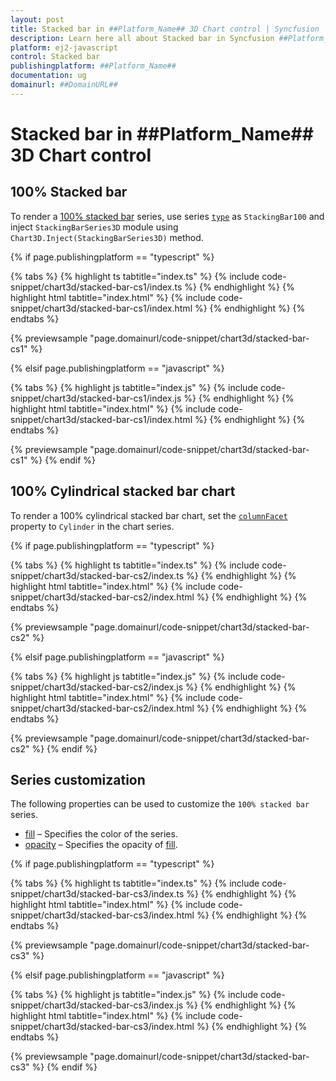 ```yaml
---
layout: post
title: Stacked bar in ##Platform_Name## 3D Chart control | Syncfusion
description: Learn here all about Stacked bar in Syncfusion ##Platform_Name## 3D Chart control of Syncfusion Essential JS 2 and more.
platform: ej2-javascript
control: Stacked bar 
publishingplatform: ##Platform_Name##
documentation: ug
domainurl: ##DomainURL##
---
```

# Stacked bar in ##Platform_Name## 3D Chart control

## 100% Stacked bar

To render a [100% stacked bar](https://www.syncfusion.com/javascript-ui-controls/js-charts/chart-types/100-stacked-bar-chart) series, use series [`type`](../../api/chart/seriesModel/#type-string) as `StackingBar100` and inject `StackingBarSeries3D` module using `Chart3D.Inject(StackingBarSeries3D)` method.

{% if page.publishingplatform == "typescript" %}

{% tabs %}
{% highlight ts tabtitle="index.ts" %}
{% include code-snippet/chart3d/stacked-bar-cs1/index.ts %}
{% endhighlight %}
{% highlight html tabtitle="index.html" %}
{% include code-snippet/chart3d/stacked-bar-cs1/index.html %}
{% endhighlight %}
{% endtabs %}
        
{% previewsample "page.domainurl/code-snippet/chart3d/stacked-bar-cs1" %}

{% elsif page.publishingplatform == "javascript" %}

{% tabs %}
{% highlight js tabtitle="index.js" %}
{% include code-snippet/chart3d/stacked-bar-cs1/index.js %}
{% endhighlight %}
{% highlight html tabtitle="index.html" %}
{% include code-snippet/chart3d/stacked-bar-cs1/index.html %}
{% endhighlight %}
{% endtabs %}

{% previewsample "page.domainurl/code-snippet/chart3d/stacked-bar-cs1" %}
{% endif %}

## 100% Cylindrical stacked bar chart

To render a 100% cylindrical stacked bar chart, set the [`columnFacet`](../../api/chart/series/#columnfacet) property to `Cylinder` in the chart series.

{% if page.publishingplatform == "typescript" %}

{% tabs %}
{% highlight ts tabtitle="index.ts" %}
{% include code-snippet/chart3d/stacked-bar-cs2/index.ts %}
{% endhighlight %}
{% highlight html tabtitle="index.html" %}
{% include code-snippet/chart3d/stacked-bar-cs2/index.html %}
{% endhighlight %}
{% endtabs %}
        
{% previewsample "page.domainurl/code-snippet/chart3d/stacked-bar-cs2" %}

{% elsif page.publishingplatform == "javascript" %}

{% tabs %}
{% highlight js tabtitle="index.js" %}
{% include code-snippet/chart3d/stacked-bar-cs2/index.js %}
{% endhighlight %}
{% highlight html tabtitle="index.html" %}
{% include code-snippet/chart3d/stacked-bar-cs2/index.html %}
{% endhighlight %}
{% endtabs %}

{% previewsample "page.domainurl/code-snippet/chart3d/stacked-bar-cs2" %}
{% endif %}

## Series customization

The following properties can be used to customize the `100% stacked bar` series.

* [fill](../../api/chart/seriesModel/#fill) – Specifies the color of the series.
* [opacity](../../api/chart/seriesModel/#opacity) – Specifies the opacity of [fill](../../api/chart/seriesModel/#fill).

{% if page.publishingplatform == "typescript" %}

{% tabs %}
{% highlight ts tabtitle="index.ts" %}
{% include code-snippet/chart3d/stacked-bar-cs3/index.ts %}
{% endhighlight %}
{% highlight html tabtitle="index.html" %}
{% include code-snippet/chart3d/stacked-bar-cs3/index.html %}
{% endhighlight %}
{% endtabs %}
        
{% previewsample "page.domainurl/code-snippet/chart3d/stacked-bar-cs3" %}

{% elsif page.publishingplatform == "javascript" %}

{% tabs %}
{% highlight js tabtitle="index.js" %}
{% include code-snippet/chart3d/stacked-bar-cs3/index.js %}
{% endhighlight %}
{% highlight html tabtitle="index.html" %}
{% include code-snippet/chart3d/stacked-bar-cs3/index.html %}
{% endhighlight %}
{% endtabs %}

{% previewsample "page.domainurl/code-snippet/chart3d/stacked-bar-cs3" %}
{% endif %}
